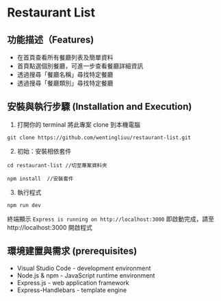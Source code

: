 # Restaurant List

## 功能描述（Features)
*  在首頁查看所有餐廳列表及簡單資料
*  首頁點選個別餐廳，可進一步查看餐廳詳細資訊
*  透過搜尋「餐廳名稱」尋找特定餐廳
*  透過搜尋「餐廳類別」尋找特定餐廳


## 安裝與執行步驟 (Installation and Execution)
1.  打開你的 terminal 將此專案 clone 到本機電腦
```
git clone https://github.com/wentingliuu/restaurant-list.git
```
2. 初始：安裝相依套件
```
cd restaurant-list //切至專案資料夾
```
```
npm install  //安裝套件
```
3. 執行程式
```
npm run dev
```
終端顯示 `Express is running on http://localhost:3000` 即啟動完成，請至 http://localhost:3000 開啟程式


## 環境建置與需求 (prerequisites)
*  Visual Studio Code - development environment
*  Node.js & npm - JavaScript runtime environment
*  Express.js - web application framework
*  Express-Handlebars - template engine
